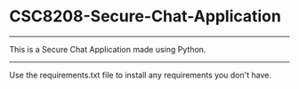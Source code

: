 # CSC8208-Secure-Chat-Application

-----------------
This is a Secure Chat Application made using Python.

-----------------
Use the requirements.txt file to install any requirements you don't have.
